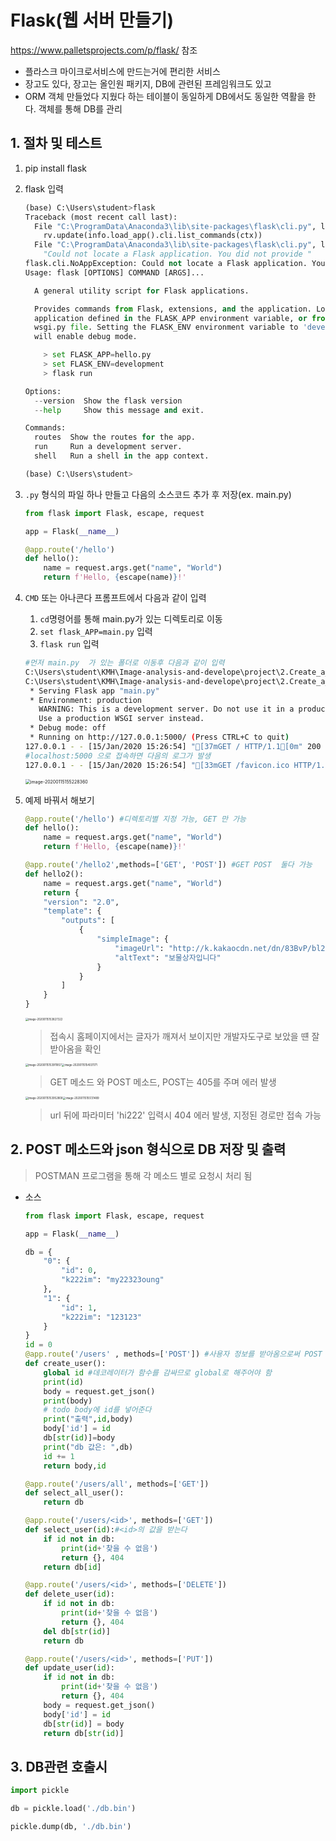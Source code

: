 # Flask(웹 서버 만들기)

https://www.palletsprojects.com/p/flask/ 참조

- 플라스크 마이크로서비스에 만드는거에 편리한 서비스
- 장고도 있다, 장고는 올인원 패키지, DB에 관련된 프레임워크도 있고 
- ORM 객체 만들었다 지웠다 하는 테이블이 동일하게 DB에서도 동일한 역활을 한다. 객체를 통해 DB를 관리



## 1. 절차 및 테스트

1. pip install flask

2. flask 입력

   ```python
   (base) C:\Users\student>flask
   Traceback (most recent call last):
     File "C:\ProgramData\Anaconda3\lib\site-packages\flask\cli.py", line 556, in list_commands
       rv.update(info.load_app().cli.list_commands(ctx))
     File "C:\ProgramData\Anaconda3\lib\site-packages\flask\cli.py", line 399, in load_app
       "Could not locate a Flask application. You did not provide "
   flask.cli.NoAppException: Could not locate a Flask application. You did not provide the "FLASK_APP" environment variable, and a "wsgi.py" or "app.py" module was not found in the current directory.
   Usage: flask [OPTIONS] COMMAND [ARGS]...
   
     A general utility script for Flask applications.
   
     Provides commands from Flask, extensions, and the application. Loads the
     application defined in the FLASK_APP environment variable, or from a
     wsgi.py file. Setting the FLASK_ENV environment variable to 'development'
     will enable debug mode.
   
       > set FLASK_APP=hello.py
       > set FLASK_ENV=development
       > flask run
   
   Options:
     --version  Show the flask version
     --help     Show this message and exit.
   
   Commands:
     routes  Show the routes for the app.
     run     Run a development server.
     shell   Run a shell in the app context.
   
   (base) C:\Users\student>
   ```

3. `.py` 형식의 파일 하나 만들고 다음의 소스코드 추가 후 저장(ex. main.py)

   ```python
   from flask import Flask, escape, request
   
   app = Flask(__name__)
   
   @app.route('/hello')
   def hello():
       name = request.args.get("name", "World")
       return f'Hello, {escape(name)}!'
   ```

4. `CMD` 또는 아나콘다 프롬프트에서 다음과 같이 입력

   1. `cd`명령어를 통해 main.py가 있는 디렉토리로 이동
   2. `set flask_APP=main.py` 입력
   3. `flask run` 입력 

   ```bash
   #먼저 main.py  가 있는 폴더로 이동후 다음과 같이 입력
   C:\Users\student\KMH\Image-analysis-and-develope\project\2.Create_a_chatbot_with_Open_Builder> set flask_APP=main.py
   C:\Users\student\KMH\Image-analysis-and-develope\project\2.Create_a_chatbot_with_Open_Builder> flask run # 또는 "python -m flask run" 으로 입력
    * Serving Flask app "main.py"
    * Environment: production
      WARNING: This is a development server. Do not use it in a production deployment.
      Use a production WSGI server instead.
    * Debug mode: off
    * Running on http://127.0.0.1:5000/ (Press CTRL+C to quit)
   127.0.0.1 - - [15/Jan/2020 15:26:54] "[37mGET / HTTP/1.1[0m" 200 -
   #localhost:5000 으로 접속하면 다음의 로그가 발생
   127.0.0.1 - - [15/Jan/2020 15:26:54] "[33mGET /favicon.ico HTTP/1.1[0m" 404 -
   
   ```

   <img src="C:/Users/student/KMH/Image-analysis-and-develope/project/2.Create_a_chatbot_with_Open_Builder/images/image-20200115155228360.png" alt="image-20200115155228360" style="zoom:50%;" />

   

5. 예제 바꿔서 해보기

   ```python
   @app.route('/hello') #디렉토리별 지정 가능, GET 만 가능
   def hello():
       name = request.args.get("name", "World")
       return f'Hello, {escape(name)}!'
   
   @app.route('/hello2',methods=['GET', 'POST']) #GET POST  둘다 가능
   def hello2():
       name = request.args.get("name", "World")
       return {
       "version": "2.0",
       "template": {
           "outputs": [
               {
                   "simpleImage": {
                       "imageUrl": "http://k.kakaocdn.net/dn/83BvP/bl20duRC1Q1/lj3JUcmrzC53YIjNDkqbWK/i_6piz1p.jpg",
                       "altText": "보물상자입니다"
                   }
               }
           ]
       }
   }
   ```

   <img src="C:/Users/student/KMH/Image-analysis-and-develope/project/2.Create_a_chatbot_with_Open_Builder/images/image-20200115153827322.png" alt="image-20200115153827322" style="zoom:30%;" />

   > 접속시 홈페이지에서는 글자가 깨져서 보이지만 개발자도구로 보았을 떈 잘 받아옴을 확인

   

   <img src="C:/Users/student/KMH/Image-analysis-and-develope/project/2.Create_a_chatbot_with_Open_Builder/images/image-20200115153911857.png" alt="image-20200115153911857" style="zoom:30%;" /><img src="C:/Users/student/KMH/Image-analysis-and-develope/project/2.Create_a_chatbot_with_Open_Builder/images/image-20200115154031171.png" alt="image-20200115154031171" style="zoom:30%;" />

   > GET 메소드 와 POST 메소드, POST는 405를 주며 에러 발생

   

   <img src="C:/Users/student/KMH/Image-analysis-and-develope/project/2.Create_a_chatbot_with_Open_Builder/images/image-20200115153952808.png" alt="image-20200115153952808" style="zoom:30%;" /><img src="C:/Users/student/KMH/Image-analysis-and-develope/project/2.Create_a_chatbot_with_Open_Builder/images/image-20200115155131489.png" alt="image-20200115155131489" style="zoom:30%;" />

   > url 뒤에 파라미터 'hi222' 입력시 404 에러 발생, 지정된 경로만 접속 가능





## 2. POST 메소드와 json 형식으로  DB 저장 및 출력

> POSTMAN 프로그램을 통해 각 메소드 별로 요청시 처리 됨

- 소스

  ```python
  from flask import Flask, escape, request
  
  app = Flask(__name__)
  
  db = {
      "0": {
          "id": 0,
          "k222im": "my22323oung"
      },
      "1": {
          "id": 1,
          "k222im": "123123"
      }
  }
  id = 0
  @app.route('/users' , methods=['POST']) #사용자 정보를 받아옴으로써 POST 사용,  
  def create_user():
      global id #데코레이터가 함수를 감싸므로 global로 해주어야 함
      print(id)
      body = request.get_json()
      print(body)
      # todo body에 id를 넣어준다
      print("출력",id,body)
      body['id'] = id
      db[str(id)]=body
      print("db 값은: ",db)
      id += 1
      return body,id
  
  @app.route('/users/all', methods=['GET'])
  def select_all_user():
      return db
  
  @app.route('/users/<id>', methods=['GET'])
  def select_user(id):#<id>의 값을 받는다
      if id not in db:
          print(id+'찾을 수 없음')
          return {}, 404 
      return db[id]
  
  @app.route('/users/<id>', methods=['DELETE'])
  def delete_user(id): 
      if id not in db:
          print(id+'찾을 수 없음')
          return {}, 404
      del db[str(id)]
      return db
  
  @app.route('/users/<id>', methods=['PUT'])
  def update_user(id):
      if id not in db:
          print(id+'찾을 수 없음')
          return {}, 404
      body = request.get_json()
      body['id'] = id
      db[str(id)] = body   
      return db[str(id)]
  ```

  



## 3. DB관련 호출시

```python
import pickle

db = pickle.load('./db.bin')

pickle.dump(db, './db.bin')
```

